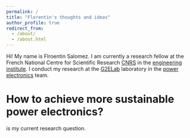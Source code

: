 ```yaml
---
permalink: /
title: "Florentin's thoughts and ideas"
author_profile: true
redirect_from: 
  - /about/
  - /about.html
---
```


Hi! My name is Flroentin Salomez. I am currently a research fellow at the French National Centre for Scientific Research [CNRS](https://www.cnrs.fr/en) in the [engineering institute](https://www.insis.cnrs.fr/en). I conduct my research at the [G2ELab](https://g2elab.grenoble-inp.fr/en) laboratory in the [power electronics](https://g2elab.grenoble-inp.fr/en/research/ep) team.

How to achieve more sustainable power electronics?
=====
is my current research question.
